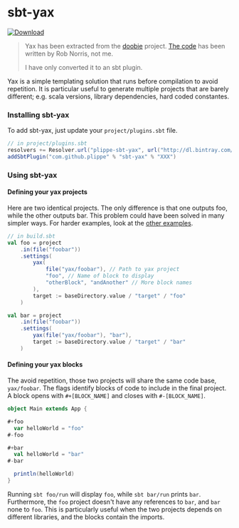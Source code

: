 # sbt-yax

[ ![Download][download_img] ][download_link]

> Yax has been extracted from the [doobie][doobie] project. [The code][doobie_yax] has been written by Rob Norris, not
> me.
>
> I have only converted it to an sbt plugin.


Yax is a simple templating solution that runs before compilation to avoid repetition. It is particular useful to
generate multiple projects that are barely different; e.g. scala versions, library dependencies, hard coded constantes.


### Installing sbt-yax

To add sbt-yax, just update your `project/plugins.sbt` file.

```sbt
// in project/plugins.sbt
resolvers += Resolver.url("plippe-sbt-yax", url("http://dl.bintray.com/plippe/sbt"))(Resolver.ivyStylePatterns)
addSbtPlugin("com.github.plippe" % "sbt-yax" % "XXX")
```


### Using sbt-yax

#### Defining your yax projects

Here are two identical projects. The only difference is that one outputs foo, while the other outputs bar. This problem
could have been solved in many simpler ways. For harder examples, look at the [other examples][examples].

```sbt
// in build.sbt
val foo = project
    .in(file("foobar"))
    .settings(
        yax(
            file("yax/foobar"), // Path to yax project
            "foo", // Name of block to display
            "otherBlock", "andAnother" // More block names
        ),
        target := baseDirectory.value / "target" / "foo"
    )

val bar = project
    .in(file("foobar"))
    .settings(
        yax(file("yax/foobar"), "bar"),
        target := baseDirectory.value / "target" / "bar"
    )
```


#### Defining your yax blocks

The avoid repetition, those two projects will share the same code base, `yax/foobar`. The flags identify blocks of code
to include in the final project. A block opens with `#+[BLOCK_NAME]` and closes with `#-[BLOCK_NAME]`.

```scala
object Main extends App {

#+foo
  var helloWorld = "foo"
#-foo

#+bar
  val helloWorld = "bar"
#-bar

  println(helloWorld)
}
```

Running `sbt foo/run` will display `foo`, while `sbt bar/run` prints `bar`. Furthermore, the `foo` project doesn't have
any references to `bar`, and `bar` none to `foo`. This is particularly useful when the two projects depends on
different libraries, and the blocks contain the imports.


[download_img]: https://api.bintray.com/packages/plippe/sbt/sbt-yax/images/download.svg
[download_link]: https://bintray.com/plippe/sbt/sbt-yax/_latestVersion

[doobie]: https://github.com/tpolecat/doobie
[doobie_yax]: https://github.com/tpolecat/doobie/blob/c2bcbf52d324b79f2f07c4f9f353169141cb0f6b/project/yax.scala

[examples]: https://github.com/plippe/sbt-yax/tree/master/examples
